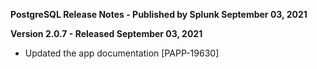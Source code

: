 **PostgreSQL Release Notes - Published by Splunk September 03, 2021**


**Version 2.0.7 - Released September 03, 2021**

* Updated the app documentation [PAPP-19630]
